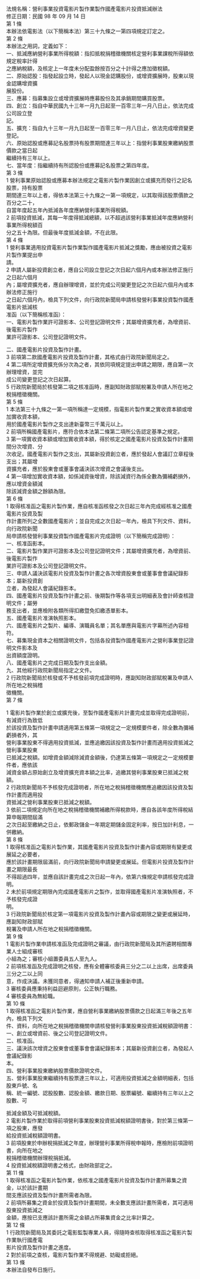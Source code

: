 法規名稱：營利事業投資電影片製作業製作國產電影片投資抵減辦法  
修正日期：民國 98 年 09 月 14 日  
第 1 條  
本辦法依電影法（以下簡稱本法）第三十九條之一第四項規定訂定之。  
第 2 條  
本辦法之用詞，定義如下：  
一、抵減應納營利事業所得稅額：指扣抵稅捐稽徵機關核定營利事業課稅所得額依規定稅率計得  
之應納稅額，及核定上一年度未分配盈餘按百分之十計得之應加徵稅額。  
二、原始認股：指發起設立時，發起人以現金認購股份，或增資擴展時，股東以現金認購增資擴  
展股份。  
三、應募：指募集設立或增資擴展時應募股份及其承銷期間購買股票。  
四、創立：指自中華民國九十三年一月九日起至一百零三年一月八日止，依法完成公司設立登  
記。  
五、擴充：指自九十三年一月九日起至一百零三年一月八日止，依法完成增資變更登記。  
六、原始認股或應募記名股票持有股票期間達三年以上：指營利事業股東繳納股票價款之當日起  
繼續持有三年以上。  
七、當年度：指繼續持有所認股份或應募記名股票之第四年度。  
第 3 條  
1 營利事業原始認股或應募本辦法規定之電影片製作業因創立或擴充而發行之記名股票，持有股票  
期間達三年以上者，得依本法第三十九條之一第一項規定，以其取得該股票價款之百分之二十，  
自當年度起五年內抵減各年度應納營利事業所得稅額。  
2 前項投資抵減，其每一年度得抵減總額，以不超過該營利事業抵減年度應納營利事業所得稅額百  
分之五十為限。但最後年度抵減金額，不在此限。  
第 4 條  
1 營利事業適用投資電影片製作業製作國產電影片抵減之獎勵，應由被投資之電影片製作業提出申  
請。  
2 申請人屬新投資創立者，應自公司設立登記之次日起六個月內或本辦法修正施行之日起六個月  
內；屬增資擴充者，應自辦理增資，並於完成公司變更登記之次日起六個月內或本辦法修正施行  
之日起六個月內，檢具下列文件，向行政院新聞局申請核發營利事業投資製作國產電影片抵減核  
准函（以下簡稱核准函）：  
一、電影片製作業許可證影本、公司登記證明文件；其屬增資擴充者，為增資前、後電影片製作  
業許可證影本、公司登記證明文件。  


二、國產電影片投資及製作計畫。  
3 前項第二款國產電影片投資及製作計畫，其格式由行政院新聞局定之。  
4 第二項所定增資擴充係分次為之者，其依同項規定提出申請之期限，應自第一次辦理增資，並完  
成公司變更登記之次日起算。  
5 行政院新聞局於核發第二項之核准函時，應副知財政部賦稅署及申請人所在地之稅捐稽徵機關。  
第 5 條  
1 本法第三十九條之一第一項所稱達一定規模，指電影片製作業之實收資本額或增加實收資本額，  
用於國產電影片製作之支出達新臺幣三千萬元以上。  
2 前項所稱國產電影片，應符合依本法第二條第二項所公告認定基準之規定。  
3 第一項實收資本額或增加實收資本額，得於核定之國產電影片投資及製作計畫期間分次增資、分  
次收足。國產電影片製作之支出，其屬新投資創立者，應於發起人會議訂立章程後支出；其屬增  
資擴充者，應於股東會或董事會議決該次增資之會議後支出。  
4 第一項增加實收資本額，如係減資後增資，除該減資行為係全數為彌補虧損外，應以增資金額減  
除該減資金額之餘額為限。  
第 6 條  
1 取得核准函之電影片製作業，應自核准函核發之次日起三年內完成經核准之國產電影片投資及製  
作計畫所列之全數國產電影片；並自完成之次日起一年內，檢具下列文件、資料，向行政院新聞  
局申請核發營利事業投資製作國產電影片完成證明（以下簡稱完成證明）：  
一、核准函影本。  
二、電影片製作業許可證影本及公司登記證明文件；其屬增資擴充者，為增資前、後電影片製作  
業許可證影本及公司登記證明文件。  
三、申請人議決該電影片投資及製作計畫之各次增資股東會或董事會會議紀錄影本；屬新投資創  
立者，為發起人會議紀錄影本。  
四、國產電影片投資及製作計畫之前、後期製作等各項支出明細表及會計師查核證明文件；屬勞  
務支出者，並應檢附各類所得扣繳暨免扣繳憑單影本。  
五、國產電影片准演執照影本。  
六、國產電影片之製片、編導、演職員名單；其名單應與電影片字幕所述內容相符。  
七、募集現金資本之相關證明文件，包括各投資製作國產電影片之營利事業登記證明文件影本及  
出資額度證明。  
八、國產電影片之完成日期及製作支出金額。  
九、其他經行政院新聞局指定之文件。  
2 行政院新聞局於核發或不予核發前項完成證明時，應副知財政部賦稅署及申請人所在地之稅捐稽  
徵機關。  
第 7 條  


1 電影片製作業於創立或擴充後，至製作國產電影片計畫完成並取得完成證明前，有減資行為致低  
於該投資及製作計畫申請適用第五條第一項規定之一定規模要件者，除全數為彌補虧損者外，其  
營利事業股東不得適用投資抵減，並應追繳因該投資及製作計畫而適用投資抵減之營利事業股東  
已抵減之稅額。如增資金額減除減資金額後，仍達第五條第一項規定之一定規模要件者，應依該  
減資金額占原始創立及增資擴充資本額之比率，追繳其營利事業股東已抵減之稅額。  
2 行政院新聞局不予核發完成證明者，所在地之稅捐稽徵機關應追繳因該投資及製作計畫而適用投  
資抵減之營利事業股東已抵減之稅額。  
3 依前二項規定向所在地之稅捐稽徵機關補繳所得稅款時，應自各該年度所得稅結算申報期間屆滿  
之次日起至繳納之日止，依郵政儲金一年期定期儲金固定利率，按日加計利息，一併繳納。  
第 8 條  
1 取得核准函之電影片製作業，其國產電影片投資及製作計畫內容或期限有變更或展延之必要者，  
應於該計畫期限屆滿前，向行政院新聞局申請變更或展延。但電影片投資及製作計畫之期限最長  
不得超過四年，並應自該計畫完成之次日起一年內，依第六條規定申請核發完成證明。  
2 未於前項規定期限內完成國產電影片之製作，並取得國產電影片准演執照者，不予核發完成證  
明。  
3 行政院新聞局於核定第一項電影片投資及製作計畫內容或期限之變更或展延時，應副知財政部賦  
稅署及申請人所在地之稅捐稽徵機關。  
第 9 條  
1 電影片製作業申請核准函及完成證明之審議，由行政院新聞局及其所遴聘相關專業人士組成審核  
小組為之；審核小組置委員五人至九人。  
2 前項核准函及完成證明之核發，應有全體審核委員三分之二以上出席，出席委員三分之二以上同  
意，作成決議。未獲同意者，得通知申請人補正後重新申請。  
3 審核委員應秉持利益迴避原則，公正執行職務。  
4 審核委員為無給職。  
第 10 條  
1 取得核准函之電影片製作業，應自營利事業繳納股票價款之日起滿三年後之五年內，檢具下列文  
件、資料，向所在地之稅捐稽徵機關申請核發營利事業股東投資抵減稅額證明書：  
一、創立或增資前、後之公司登記證明文件。  
二、核准函。  
三、議決該次增資之股東會或董事會會議紀錄影本；其屬新投資創立者，為發起人會議紀錄影  
本。  
四、營利事業股東繳納股票價款證明文件。  
五、營利事業股東繼續持有股票達三年以上，可適用投資抵減之金額明細表，包括股東戶號、名  
稱、統一編號、認股股數、認股金額、繳款日期、股票編號、繼續持有三年以上之股數、可  


抵減金額及可抵減稅額。  
2 電影片製作業於取得前項營利事業股東投資抵減稅額證明書後，對於第三條第一項之股東，應發  
給投資抵減稅額證明書。  
3 前項股東於申辦稅捐抵減之年度，辦理營利事業所得稅申報時，應檢附前項證明書，向所在地之  
稅捐稽徵機關辦理稅捐抵減。  
4 投資抵減稅額證明書之格式，由財政部定之。  
第 11 條  
1 取得核准函之電影片製作業，依核准之國產電影片投資及製作計畫所募集之資金，以於該計畫期  
間支應該投資及製作計畫所需者為限。  
2 前項所募集之資金於投資及製作計畫期間，未全數支應該計畫所需者，其可適用股東投資抵減之  
金額，應按已支應該計畫所需之金額占所募集資金之比率計算之。  
第 12 條  
1 行政院新聞局及其委託之電影監製專業人員，得隨時查核取得核准函之電影片製作業執行國產電  
影片投資及製作計畫之進度。  
2 對於前項之查核，電影片製作業不得規避、妨礙或拒絕。  
第 13 條  
本辦法自發布日施行。  


